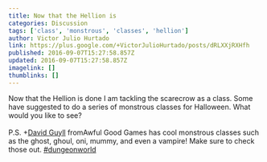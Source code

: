 ```yaml
---
title: Now that the Hellion is
categories: Discussion
tags: ['class', 'monstrous', 'classes', 'hellion']
author: Victor Julio Hurtado
link: https://plus.google.com/+VictorJulioHurtado/posts/dRLXXjRXHfh
published: 2016-09-07T15:27:58.857Z
updated: 2016-09-07T15:27:58.857Z
imagelink: []
thumblinks: []
---
```


Now that the Hellion is done I am tackling the scarecrow as a class. Some have suggested to do a series of monstrous classes for Halloween. What would you like to see?<br /><br />P.S. <span class="proflinkWrapper"><span class="proflinkPrefix">+</span><a class="proflink" href="https://plus.google.com/117134143142507309944" oid="117134143142507309944">David Guyll</a></span> fromAwful Good Games has cool monstrous classes such as the ghost, ghoul, oni, mummy, and even a vampire! Make sure to check those out. <a rel="nofollow" class="ot-hashtag" href="https://plus.google.com/s/%23dungeonworld/posts">#dungeonworld</a>